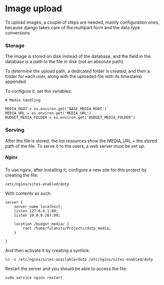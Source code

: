 # Image upload

To upload images, a couple of steps are needed, mainly configuration ones,
because django takes care of the multipart form and the data type conversions

### Storage

The image is stored on disk instead of the database, and the field in the
database is a path to the file in disk (not an absolute path).

To determine the upload path, a dedicated folder is created, and then
a folder for each user, along with the uploaded file with its timestamp
appended.

To configure it, set the variables:

    # Media handling

    MEDIA_ROOT = os.environ.get('BASE_MEDIA_ROOT')
    MEDIA_URL = os.environ.get('MEDIA_URL')
    BUDGET_MEDIA_FOLDER = os.environ.get('BUDGET_MEDIA_FOLDER')

### Serving

After the file is stored, the list resources show the MEDIA_URL + the
stored path of the file. To serve it to the users, a web server must be set up.

##### Nginx

To use nginx, after installing it, configure a new site for this project by
creating the file:

    /etc/nginx/sites-enabled/dotp
    
With contents as such:

    server {
        server_name localhost;
        listen 127.0.0.1:80;
        listen 10.0.0.207:80;
    
        location /budget_media/ {
            root /home/fulanito/Projects/dotp_media;
        }
            
    } 

And then activate it by creating a symlink:

    ln -s /etc/nginx/sites-available/dotp /etc/nginx/sites-enabled/dotp
    
Restart the server and you should be able to access the file:

    sudo service nginx restart